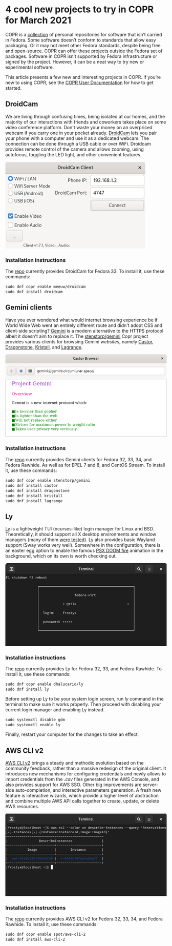 # 4 cool new projects to try in COPR for March 2021

COPR is a [collection][copr] of personal repositories for software
that isn’t carried in Fedora. Some software doesn’t conform to
standards that allow easy packaging. Or it may not meet other Fedora
standards, despite being free and open-source. COPR can offer these
projects outside the Fedora set of packages. Software in COPR isn’t
supported by Fedora infrastructure or signed by the project. However,
it can be a neat way to try new or experimental software.

This article presents a few new and interesting projects in COPR. If
you’re new to using COPR, see the [COPR User Documentation][copr-docs]
for how to get started.


## DroidCam
We are living through confusing times, being isolated at our homes, and
the majority of our interactions with friends and coworkers takes
place on some video conference platform. Don't waste your money on an
overpriced webcam if you carry one in your pocket already.
[DroidCam][droidcam] lets you pair your phone with a computer and use
it as a dedicated webcam. The connection can be done through a USB
cable or over WiFi. Droidcam provides remote control of the camera and
allows zooming, using autofocus, toggling the LED light, and other
convenient features.

![DroidCam][droidcam-img]

### Installation instructions

The [repo][droidcam-copr] currently provides DroidCam for Fedora 33.
To install it, use these commands:

```
sudo dnf copr enable meeuw/droidcam
sudo dnf install droidcam
```


## Gemini clients
Have you ever wondered what would internet browsing experience
be if World Wide Web went an entirely different route and didn't adopt
CSS and client-side scripting? [Gemini][gemini] is a modern
alternative to the HTTPS protocol albeit it doesn't aim to replace
it. The [stenstorp/gemini][gemini-copr] Copr project provides various
clients for browsing Gemini _websites_, namely [Castor][castor],
[Dragonstone][dragonstone], [Kristall][kristall], and [Lagrange][lagrange].

![Castor][gemini-img]

### Installation instructions

The [repo][gemini-copr] currently provides Gemini clients for Fedora
32, 33, 34, and Fedora Rawhide. As well as for EPEL 7 and 8, and
CentOS Stream. To install it, use these commands:

```
sudo dnf copr enable stenstorp/gemini
sudo dnf install castor
sudo dnf install dragonstone
sudo dnf install kristall
sudo dnf install lagrange
```


## Ly

[Ly][ly] is a lightweight TUI (ncurses-like) login manager for Linux
and BSD. Theoretically, it should support all X desktop environments
and window managers (many of them [were tested][ly-support]). Ly
also provides basic Wayland support (Sway works very
well). Somewhere in the configuration, there is an easter egg option
to enable the famous [PSX DOOM fire][psx-doom-fire] animation in the
background, which on its own is worth checking out.

![Ly][ly-img]

### Installation instructions

The [repo][ly-copr] currently provides Ly for Fedora 32, 33, and
Fedora Rawhide. To install it, use these commands:

```
sudo dnf copr enable dhalucario/ly
sudo dnf install ly
```

Before setting up Ly to be your system login screen, run _ly_ command
in the terminal to make sure it works properly. Then proceed with
disabling your current login manager and enabling Ly instead.

```
sudo systemctl disable gdm
sudo systemctl enable ly
```

Finally, restart your computer for the changes to take an effect.


## AWS CLI v2

[AWS CLI v2][aws-cli] brings a steady and methodic evolution based on
the community feedback, rather than a massive redesign of the original
client. It introduces new mechanisms for configuring credentials and
newly allows to import credentials from the _.csv_ files generated in
the AWS Console, and also provides support for AWS SSO. Other big
improvements are server-side auto-completion, and interactive
parameters generation. A fresh new feature is interactive wizards,
which provide a higher level of abstraction and combine multiple AWS
API calls together to create, update, or delete AWS resources.

![aws-cli-2][aws-cli-img]

### Installation instructions

The [repo][aws-cli-copr] currently provides AWS CLI v2 for Fedora 32, 33, 34,
and Fedora Rawhide. To install it, use these commands:

```
sudo dnf copr enable spot/aws-cli-2
sudo dnf install aws-cli-2
```



[copr]: https://copr.fedorainfracloud.org/
[copr-docs]: https://docs.pagure.org/copr.copr/user_documentation.html

[droidcam]: https://www.dev47apps.com/
[droidcam-copr]: https://copr.fedorainfracloud.org/coprs/meeuw/droidcam/builds/
[droidcam-img]: img/droidcam.png

[gemini]: https://gemini.circumlunar.space/
[gemini-copr]: https://copr.fedorainfracloud.org/coprs/stenstorp/gemini/
[gemini-img]: img/gemini.png
[castor]: https://git.sr.ht/~julienxx/castor
[dragonstone]: https://gitlab.com/baschdel/dragonstone
[kristall]: https://kristall.random-projects.net/
[lagrange]: https://github.com/skyjake/lagrange

[ly]: https://github.com/nullgemm/ly
[ly-copr]: https://copr.fedorainfracloud.org/coprs/dhalucario/ly/
[ly-img]: img/ly.png
[ly-support]: https://github.com/nullgemm/ly#support
[psx-doom-fire]: https://fabiensanglard.net/doom_fire_psx/index.html

[aws-cli]: https://aws.amazon.com/blogs/developer/aws-cli-v2-is-now-generally-available/
[aws-cli-copr]: https://copr.fedorainfracloud.org/coprs/spot/aws-cli-2/
[aws-cli-img]: img/aws-cli-2.png

